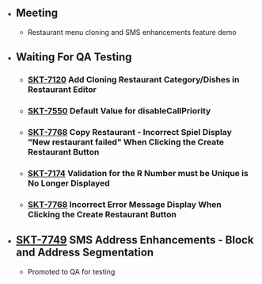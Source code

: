 - ## Meeting
	- Restaurant menu cloning and SMS enhancements feature demo
- ## Waiting For QA Testing
	- ### [SKT-7120](https://wondersco.atlassian.net/browse/SKT-7120) Add Cloning Restaurant Category/Dishes in Restaurant Editor
	- ### [SKT-7550](https://wondersco.atlassian.net/browse/SKT-7550) Default Value for disableCallPriority
	- ### [SKT-7768](https://wondersco.atlassian.net/browse/SKT-7768) Copy Restaurant - Incorrect Spiel Display "New restaurant failed" When Clicking the Create Restaurant Button
	- ### [SKT-7174](https://wondersco.atlassian.net/browse/SKT-7174) Validation for the R Number must be Unique is No Longer Displayed
	- ### [SKT-7768](https://wondersco.atlassian.net/browse/SKT-7768) Incorrect Error Message Display When Clicking the Create Restaurant Button
- ## [SKT-7749](https://wondersco.atlassian.net/browse/SKT-7749) SMS Address Enhancements - Block and Address Segmentation
	- Promoted to QA for testing